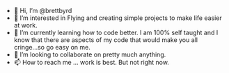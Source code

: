 - 👋 Hi, I’m @brettbyrd
- 👀 I’m interested in Flying and creating simple projects to make life easier at work. 
- 🌱 I’m currently learning how to code better. I am 100% self taught and I know that there are aspects of my code that would make you all cringe...so go easy on me.
- 💞️ I’m looking to collaborate on pretty much anything.
- 📫 How to reach me ... work is best. But not right now.

<!---
brettbyrd/brettbyrd is a ✨ special ✨ repository because its `README.md` (this file) appears on your GitHub profile.
You can click the Preview link to take a look at your changes.
--->
